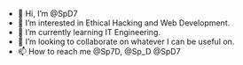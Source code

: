 - 👋 Hi, I’m @SpD7
- 👀 I’m interested in Ethical Hacking and Web Development.
- 🌱 I’m currently learning IT Engineering.
- 💞️ I’m looking to collaborate on whatever I can be useful on.
- 📫 How to reach me @Sp7D, @Sp_D @SpD7

<!---
SpD7/SpD7 is a ✨ special ✨ repository because its `README.md` (this file) appears on your GitHub profile.
You can click the Preview link to take a look at your changes.
--->

